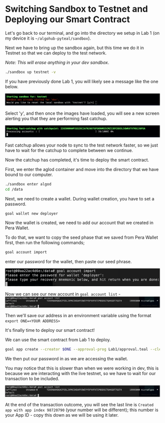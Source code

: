 # Switching Sandbox to Testnet and Deploying our Smart Contract
Let's go back to our terminal, and go into the directory we setup in Lab 1 (on my device it is `~/algohub-pyteal/sandbox`).

Next we have to bring up the sandbox again, but this time we do it in Testnet so that we can deploy to the test network.

*Note: This will erase anything in your dev sandbox*.

```bash
./sandbox up testnet -v
```
If you have previously done Lab 1, you will likely see a message like the one below.

![Image of sandbox confirmation to delete existing dev sandbox](./sandboxMsg.png)  

Select 'y', and then once the images have loaded, you will see a new screen alerting you that they are performing fast catchup.

![Image of sandbox catchup process](./catchupProgress.png) 

Fast catchup allows your node to sync to the test network faster, so we just have to wait for the catchup to complete between we continue.

Now the catchup has completed, it's time to deploy the smart contract.

First, we enter the aglod container and move into the directory that we have bound to our computer.

```bash
./sandbox enter algod
cd /data
```

Next, we need to create a wallet. During wallet creation, you have to set a password.

```bash
goal wallet new deployer
```

Now the wallet is created, we need to add our account that we created in Pera Wallet.

To do that, we want to copy the seed phase that we saved from Pera Wallet first, then run the following commands;

```bash
goal account import
```
enter our password for the wallet, then paste our seed phrase.

![Image of account import ](./accountImport.png) 

Now we can see our new account in `goal account list` -
![Goal account list with the recently added account ](./newAccount.png)

Then we'll save our address in an environment variable using the format `export ONE=<YOUR ADDRESS>`

It's finally time to deploy our smart contract!

We can use the smart contract from Lab 1 to deploy.

```bash
goal app create --creator $ONE --approval-prog Lab1/approval.teal --clear-prog Lab1/clear.teal --global-ints 1 --global-byteslices 0  --local-ints 0 --local-byteslices 0
```
We then put our password in as we are accessing the wallet.

You may notice that this is slower than when we were working in dev, this is because we are interacting with the live testnet, so we have to wait for our transaction to be included.

![Transaction outcome with app index](./newAccount.png)

At the end of the transaction outcome, you will see the last line is `Created app with app index 98720790` (your number will be different); this number is your App ID - copy this down as we will be using it later.



